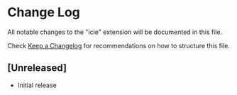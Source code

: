 # Change Log
All notable changes to the "icie" extension will be documented in this file.

Check [Keep a Changelog](http://keepachangelog.com/) for recommendations on how to structure this file.

## [Unreleased]
- Initial release